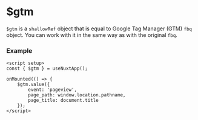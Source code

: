 # $gtm

``$gtm`` is a ``shallowRef`` object that is equal to Google Tag Manager (GTM) ``fbq`` object.
You can work with it in the same way as with the original ``fbq``.

### Example

```vue
<script setup>
const { $gtm } = useNuxtApp();

onMounted(() => {
	$gtm.value({
		event: 'pageview',
		page_path: window.location.pathname,
		page_title: document.title
	});
</script>
```

